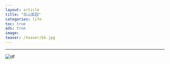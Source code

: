 ```yaml
---
layout: article
title: "后山菜园"
categories: life
toc: true
ads: true
image:
teaser: /teaser/bk.jpg
---
```


---



![df](https://github.com/storage201608/storage/blob/master/myhome2016/_posts/life/2017-12-05-20171205152338life.md/IMG_20161207_170328.jpg?raw=true)

